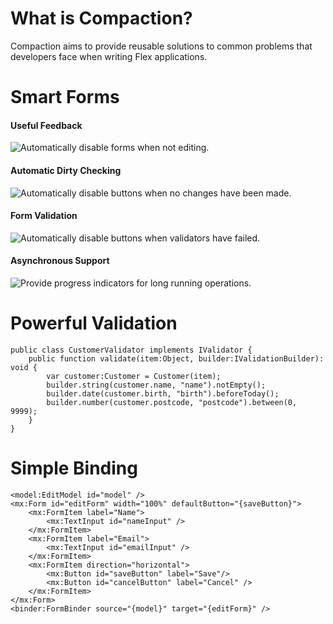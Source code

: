 # What is Compaction?

Compaction aims to provide reusable solutions to common problems that developers face when writing Flex applications. 

# Smart Forms

#### Useful Feedback
![Automatically disable forms when not editing.](http://www.compactcode.com/wp-content/uploads/2009/09/notediting.png)
#### Automatic Dirty Checking
![Automatically disable buttons when no changes have been made.](http://www.compactcode.com/wp-content/uploads/2009/09/notchanged.png)
#### Form Validation
![Automatically disable buttons when validators have failed.](http://www.compactcode.com/wp-content/uploads/2009/09/notvalid.png)
#### Asynchronous Support
![Provide progress indicators for long running operations.](http://www.compactcode.com/wp-content/uploads/2009/09/saving.png)

# Powerful Validation

    public class CustomerValidator implements IValidator {
        public function validate(item:Object, builder:IValidationBuilder): void {
            var customer:Customer = Customer(item);
            builder.string(customer.name, "name").notEmpty();
            builder.date(customer.birth, "birth").beforeToday();
            builder.number(customer.postcode, "postcode").between(0, 9999);
        }
    }

# Simple Binding

    <model:EditModel id="model" />
    <mx:Form id="editForm" width="100%" defaultButton="{saveButton}">
        <mx:FormItem label="Name">
            <mx:TextInput id="nameInput" />
        </mx:FormItem>
        <mx:FormItem label="Email">
            <mx:TextInput id="emailInput" />
        </mx:FormItem>
        <mx:FormItem direction="horizontal">
            <mx:Button id="saveButton" label="Save"/>
            <mx:Button id="cancelButton" label="Cancel" />
        </mx:FormItem>
    </mx:Form>
    <binder:FormBinder source="{model}" target="{editForm}" />